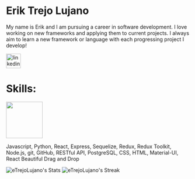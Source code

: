 # Erik Trejo Lujano

My name is Erik and I am pursuing a career in software development. I love working on new frameworks and applying them to current projects. I always aim to learn a new framework or language with each progressing project I develop!

[<img src='https://cdn.jsdelivr.net/npm/simple-icons@3.0.1/icons/linkedin.svg' alt='linkedin' height='40'>](https://www.linkedin.com/in/erik-trejo-lujano/)  

# Skills: 
<img src="https://user-images.githubusercontent.com/85711028/235716306-3015cc81-0d7a-4c75-9657-92cd6ae05735.svg" height="100" width="100" />

Javascript, Python, React, Express, Sequelize, Redux, Redux Toolkit, Node.js, git, GitHub, RESTful API, PostgreSQL, CSS, HTML, Material-UI, React Beautiful Drag and Drop

![eTrejoLujano's Stats](https://github-readme-stats.vercel.app/api?username=eTrejoLujano&theme=blueberry&show_icons=true&hide_border=true&count_private=true)
![eTrejoLujano's Streak](https://github-readme-streak-stats.herokuapp.com/?user=eTrejoLujano&theme=blueberry&hide_border=true)
